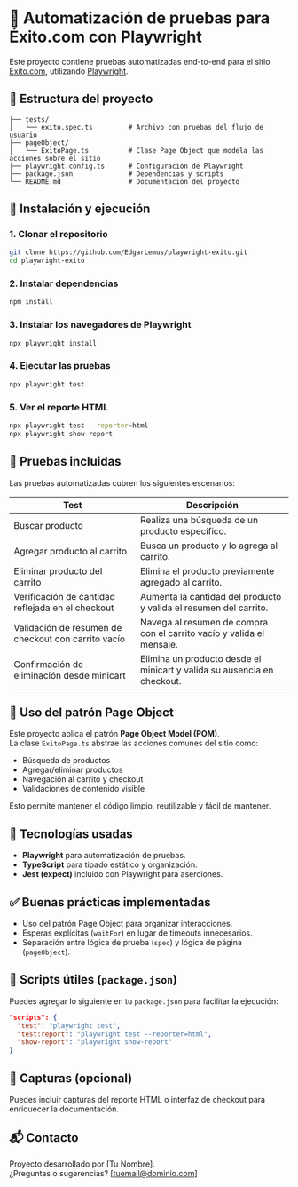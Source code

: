 # 🛒 Automatización de pruebas para Éxito.com con Playwright

Este proyecto contiene pruebas automatizadas end-to-end para el sitio [Éxito.com](https://www.exito.com/), utilizando [Playwright](https://playwright.dev/).

## 📂 Estructura del proyecto

```
├── tests/
│   └── exito.spec.ts         # Archivo con pruebas del flujo de usuario
├── pageObject/
│   └── ExitoPage.ts          # Clase Page Object que modela las acciones sobre el sitio
├── playwright.config.ts      # Configuración de Playwright
├── package.json              # Dependencias y scripts
└── README.md                 # Documentación del proyecto
```

## 🚀 Instalación y ejecución

### 1. Clonar el repositorio

```bash
git clone https://github.com/EdgarLemus/playwright-exito.git
cd playwright-exito
```

### 2. Instalar dependencias

```bash
npm install
```

### 3. Instalar los navegadores de Playwright

```bash
npx playwright install
```

### 4. Ejecutar las pruebas

```bash
npx playwright test
```

### 5. Ver el reporte HTML

```bash
npx playwright test --reporter=html
npx playwright show-report
```

## 🧪 Pruebas incluidas

Las pruebas automatizadas cubren los siguientes escenarios:

| Test                                                   | Descripción                                                                 |
|--------------------------------------------------------|-----------------------------------------------------------------------------|
| Buscar producto                                        | Realiza una búsqueda de un producto específico.                            |
| Agregar producto al carrito                            | Busca un producto y lo agrega al carrito.                                  |
| Eliminar producto del carrito                          | Elimina el producto previamente agregado al carrito.                        |
| Verificación de cantidad reflejada en el checkout      | Aumenta la cantidad del producto y valida el resumen del carrito.          |
| Validación de resumen de checkout con carrito vacío    | Navega al resumen de compra con el carrito vacío y valida el mensaje.      |
| Confirmación de eliminación desde minicart             | Elimina un producto desde el minicart y valida su ausencia en checkout.    |

## 🧱 Uso del patrón Page Object

Este proyecto aplica el patrón **Page Object Model (POM)**.  
La clase `ExitoPage.ts` abstrae las acciones comunes del sitio como:

- Búsqueda de productos
- Agregar/eliminar productos
- Navegación al carrito y checkout
- Validaciones de contenido visible

Esto permite mantener el código limpio, reutilizable y fácil de mantener.

## 🧩 Tecnologías usadas

- **Playwright** para automatización de pruebas.
- **TypeScript** para tipado estático y organización.
- **Jest (expect)** incluido con Playwright para aserciones.

## ✅ Buenas prácticas implementadas

- Uso del patrón Page Object para organizar interacciones.
- Esperas explícitas (`waitFor`) en lugar de timeouts innecesarios.
- Separación entre lógica de prueba (`spec`) y lógica de página (`pageObject`).

## 📜 Scripts útiles (`package.json`)

Puedes agregar lo siguiente en tu `package.json` para facilitar la ejecución:

```json
"scripts": {
  "test": "playwright test",
  "test:report": "playwright test --reporter=html",
  "show-report": "playwright show-report"
}
```

## 📸 Capturas (opcional)

Puedes incluir capturas del reporte HTML o interfaz de checkout para enriquecer la documentación.

## 📬 Contacto

Proyecto desarrollado por [Tu Nombre].  
¿Preguntas o sugerencias? [tuemail@dominio.com]
